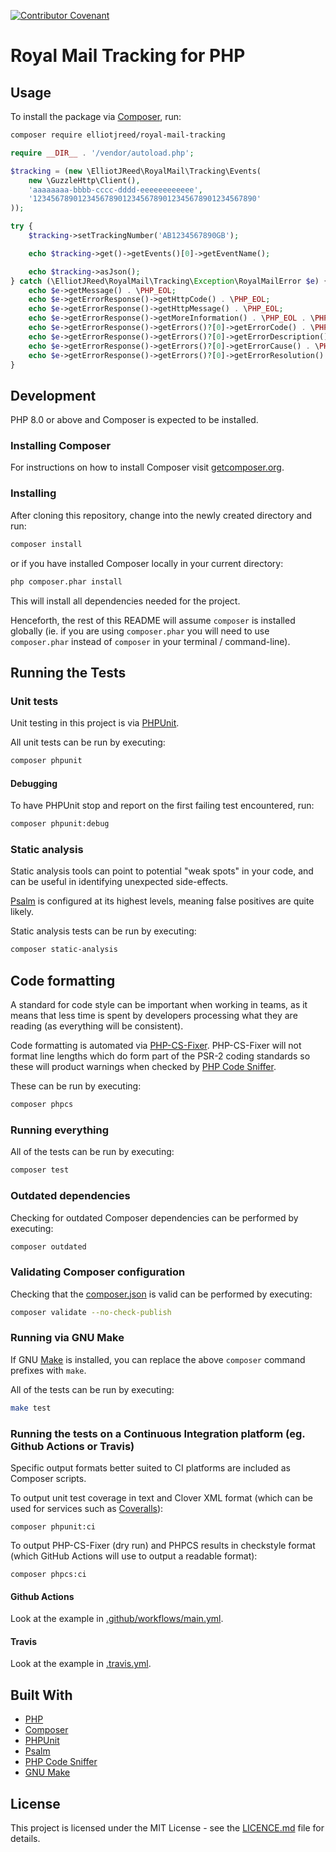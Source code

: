 [![Contributor Covenant](https://img.shields.io/badge/Contributor%20Covenant-v2.0%20adopted-ff69b4.svg)](code-of-conduct.md)

# Royal Mail Tracking for PHP

## Usage

To install the package via [Composer](https://getcomposer.org/download/), run:

```bash
composer require elliotjreed/royal-mail-tracking
```

```php
require __DIR__ . '/vendor/autoload.php';

$tracking = (new \ElliotJReed\RoyalMail\Tracking\Events(
    new \GuzzleHttp\Client(),
    'aaaaaaaa-bbbb-cccc-dddd-eeeeeeeeeeee',
    '12345678901234567890123456789012345678901234567890'
));

try {
    $tracking->setTrackingNumber('AB1234567890GB');

    echo $tracking->get()->getEvents()[0]->getEventName();

    echo $tracking->asJson();
} catch (\ElliotJReed\RoyalMail\Tracking\Exception\RoyalMailError $e) {
    echo $e->getMessage() . \PHP_EOL;
    echo $e->getErrorResponse()->getHttpCode() . \PHP_EOL;
    echo $e->getErrorResponse()->getHttpMessage() . \PHP_EOL;
    echo $e->getErrorResponse()->getMoreInformation() . \PHP_EOL . \PHP_EOL;
    echo $e->getErrorResponse()->getErrors()?[0]->getErrorCode() . \PHP_EOL;
    echo $e->getErrorResponse()->getErrors()?[0]->getErrorDescription() . \PHP_EOL;
    echo $e->getErrorResponse()->getErrors()?[0]->getErrorCause() . \PHP_EOL;
    echo $e->getErrorResponse()->getErrors()?[0]->getErrorResolution() . \PHP_EOL;
}
```

## Development

PHP 8.0 or above and Composer is expected to be installed.

### Installing Composer

For instructions on how to install Composer visit [getcomposer.org](https://getcomposer.org/download/).

### Installing

After cloning this repository, change into the newly created directory and run:

```bash
composer install
```

or if you have installed Composer locally in your current directory:

```bash
php composer.phar install
```

This will install all dependencies needed for the project.

Henceforth, the rest of this README will assume `composer` is installed globally (ie. if you are using `composer.phar` you will need to use `composer.phar` instead of `composer` in your terminal / command-line).

## Running the Tests

### Unit tests

Unit testing in this project is via [PHPUnit](https://phpunit.de/).

All unit tests can be run by executing:

```bash
composer phpunit
```

#### Debugging

To have PHPUnit stop and report on the first failing test encountered, run:

```bash
composer phpunit:debug
```

### Static analysis

Static analysis tools can point to potential "weak spots" in your code, and can be useful in identifying unexpected side-effects.

[Psalm](https://psalm.dev/) is configured at its highest levels, meaning false positives are quite likely.

Static analysis tests can be run by executing:

```bash
composer static-analysis
```

## Code formatting

A standard for code style can be important when working in teams, as it means that less time is spent by developers processing what they are reading (as everything will be consistent).

Code formatting is automated via [PHP-CS-Fixer](https://github.com/FriendsOfPHP/PHP-CS-Fixer).
PHP-CS-Fixer will not format line lengths which do form part of the PSR-2 coding standards so these will product warnings when checked by [PHP Code Sniffer](https://github.com/squizlabs/PHP_CodeSniffer).

These can be run by executing:

```bash
composer phpcs
```

### Running everything

All of the tests can be run by executing:

```bash
composer test
```

### Outdated dependencies

Checking for outdated Composer dependencies can be performed by executing:

```bash
composer outdated
```

### Validating Composer configuration

Checking that the [composer.json](composer.json) is valid can be performed by executing:

```bash
composer validate --no-check-publish
```

### Running via GNU Make

If GNU [Make](https://www.gnu.org/software/make/) is installed, you can replace the above `composer` command prefixes with `make`.

All of the tests can be run by executing:

```bash
make test
```

### Running the tests on a Continuous Integration platform (eg. Github Actions or Travis)

Specific output formats better suited to CI platforms are included as Composer scripts.

To output unit test coverage in text and Clover XML format (which can be used for services such as [Coveralls](https://coveralls.io/)):

```
composer phpunit:ci
```

To output PHP-CS-Fixer (dry run) and PHPCS results in checkstyle format (which GitHub Actions will use to output a readable format):

```
composer phpcs:ci
```

#### Github Actions

Look at the example in [.github/workflows/main.yml](.github/workflows/main.yml).

#### Travis

Look at the example in [.travis.yml](.travis.yml).

## Built With

  - [PHP](https://secure.php.net/)
  - [Composer](https://getcomposer.org/)
  - [PHPUnit](https://phpunit.de/)
  - [Psalm](https://psalm.dev/)
  - [PHP Code Sniffer](https://github.com/squizlabs/PHP_CodeSniffer)
  - [GNU Make](https://www.gnu.org/software/make/)

## License

This project is licensed under the MIT License - see the [LICENCE.md](LICENCE.md) file for details.
